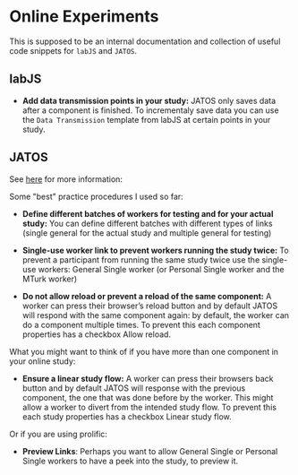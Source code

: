
# Online Experiments

This is supposed to be an internal documentation and collection of useful code snippets for `labJS` and `JATOS`.  

## labJS


- **Add data transmission points in your study:** JATOS only saves data after a component is finished. To incrementaly save data you can use the `Data Transmission` template from labJS at certain points in your study.

## JATOS

See [here](https://www.jatos.org/Restricting-study-flow.html#ensure-a-linear-study-flow-since-version-351) for more information: 


Some "best" practice procedures I used so far:

- **Define different batches of workers for testing and for your actual study:** You can define different batches with different types of links (single general for the actual study and multiple general for testing)

-  **Single-use worker link to prevent workers running the study twice:** To prevent a participant from running the same study twice use the single-use workers: General Single worker (or Personal Single worker and the MTurk worker)

-  **Do not allow reload or prevent a reload of the same component:**  A worker can press their browser’s reload button and by  default JATOS will respond with the same component again: by default, the worker can do a component multiple times. To prevent this each component properties has a checkbox Allow reload.


What you might want to think of if you have more than one component in your online study:

 - **Ensure a linear study flow:** A worker can press their browsers back button and by default JATOS will  response with the previous component, the one that was done before by the worker.  This might allow a worker to divert from the intended study flow.  To prevent this each study properties has a checkbox Linear study flow.

Or if you are using prolific:

   
- **Preview Links**: Perhaps you want to allow General Single or Personal Single workers to have a peek into the study, to preview it.








